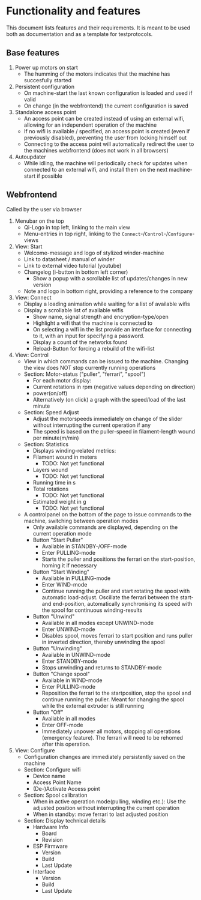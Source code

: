 # Functionality and features
This document lists features and their requirements. It is meant to be used both as documentation and as a template for testprotocols.

## Base features
1. Power up motors on start
	- The humming of the motors indicates that the machine has succesfully started
1. Persistent configuration
    - On machine-start the last known configuration is loaded and used if valid
	- On change (in the webfrontend) the current configuration is saved
1. Standalone access point
	- An access point can be created instead of using an external wifi, allowing for an independent operation of the machine
	- If no wifi is available / specified, an access point is created (even if previously disabled), preventing the user from locking himself out
	- Connecting to the access point will automatically redirect the user to the machines webfrontend (does not work in all browsers)
1. Autoupdater
	- While idling, the machine will periodically check for updates when connected to an external wifi, and install them on the next machine-start if possible

## Webfrontend
Called by the user via browser
1. Menubar on the top
    - Qi-Logo in top left, linking to the main view
	- Menu-entries in top right, linking to the ``Connect``-/``Control``-/``Configure``-views
1. View: Start
	- Welcome-message and logo of stylized winder-machine
	- Link to datasheet / manual of winder
	- Link to external video tutorial (youtube)
	- Changelog (i-button in bottom left corner)
		- Show a popup with a scrollable list of updates/changes in new version
	- Note and logo in bottom right, providing a reference to the company
1. View: Connect
	- Display a loading animation while waiting for a list of available wifis
	- Display a scrollable list of available wifis
		- Show name, signal strength and encryption-type/open
		- Highlight a wifi that the machine is connected to
		- On selecting a wifi in the list provide an interface for connecting to it, with an input for specifying a password.
		- Display a count of the networks found
		- Reload-Button for forcing a rebuild of the wifi-list
1. View: Control
	- View in which commands can be issued to the machine. Changing the view does NOT stop currently running operations
	- Section: Motor-status ("puller", "ferrari", "spool")
		- For each motor display:
		- Current rotations in rpm (negative values depending on direction)
		- power(on/off)
		- Alternatively (on click) a graph with the speed/load of the last minute
	- Section: Speed Adjust
		- Adjust the motorspeeds immediately on change of the slider without interrupting the current operation if any
		- The speed is based on the puller-speed in filament-length wound per minute(m/min)
	- Section: Statistics
		- Displays winding-related metrics:
		- Filament wound in meters
			- TODO: Not yet functional
		- Layers wound
	        - TODO: Not yet functional
		- Running time in s
		- Total rotations
			- TODO: Not yet functional
		- Estimated weight in g
			- TODO: Not yet functional
	- A controlpanel on the bottom of the page to issue commands to the machine, switching between operation modes
		- Only available commands are displayed, depending on the current operation mode
		- Button "Start Puller"
			- Available in STANDBY-/OFF-mode
			- Enter PULLING-mode
			- Starts the puller and positions the ferrari on the start-position, homing it if necessary
		- Button "Start Winding"
			- Available in PULLING-mode
			- Enter WIND-mode
			- Continue running the puller and start rotating the spool with automatic load-adjust. Oscillate the ferrari between the start- and end-position, automatically synchronising its speed with the spool for continuous winding-results
		- Button "Unwind"
			- Available in all modes except UNWIND-mode
			- Enter UNWIND-mode
			- Disables spool, moves ferrari to start position and runs puller in inverted direction, thereby unwinding the spool
		- Button "Unwinding"
			- Available in UNWIND-mode
			- Enter STANDBY-mode
			- Stops unwinding and returns to STANDBY-mode
		- Button "Change spool"
			- Available in WIND-mode
			- Enter PULLING-mode
			- Reposition the ferrari to the startposition, stop the spool and continue running the puller. Meant for changing the spool while the external extruder is still running
		- Button "Off"
			- Available in all modes
			- Enter OFF-mode
			- Immediately unpower all motors, stopping all operations (emergency feature). The ferrari will need to be rehomed after this operation.
1. View: Configure
	- Configuration changes are immediately persistently saved on the machine
	- Section: Configure wifi
		- Device name
		- Access Point Name
		- (De-)Activate Access point
	- Section: Spool calibration
		- When in active operation mode(pulling, winding etc.): Use the adjusted position without interrupting the current operation
		- When in standby: move ferrari to last adjusted position
	- Section: Display technical details
		- Hardware Info
			- Board
			- Revision
		- ESP Firmware
			- Version
			- Build
			- Last Update
		- Interface
			- Version
			- Build
			- Last Update
